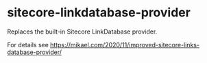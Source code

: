 # sitecore-linkdatabase-provider

Replaces the built-in Sitecore LinkDatabase provider.

For details see https://mikael.com/2020/11/improved-sitecore-links-database-provider/

